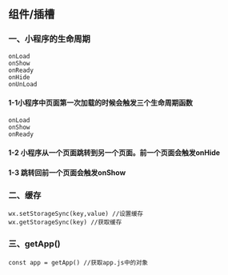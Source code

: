 ##  组件/插槽

### 一、小程序的生命周期

```
onLoad
onShow
onReady
onHide
onUnLoad
```

#### 1-1小程序中页面第一次加载的时候会触发三个生命周期函数

```
onLoad
onShow
onReady
```

#### 1-2 小程序从一个页面跳转到另一个页面。前一个页面会触发onHide

#### 1-3 跳转回前一个页面会触发onShow

### 二、缓存

```
wx.setStorageSync(key,value) //设置缓存
wx.getStorageSync(key) //获取缓存
```

### 三、getApp()

```
const app = getApp() //获取app.js中的对象
```